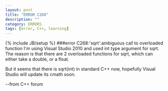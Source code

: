 ```yaml
---
layout: post
title: "ERROR C268"
description: ""
category: ERRORS
tags: [error, C++, learning]
---
```

{% include JB/setup %}
###error C268:'sqrt':ambiguous call to overloaded function
I'm using Visual Studio 2010 and used int type argument for sqrt.  The reason is that there are 2 overloaded functions for sqrt, which can either take a double, or a float.

But it seems that there is sqrt(int) in standard C++ now, hopefully Visual Studio will update its cmath soon. 

--from C++ forum
